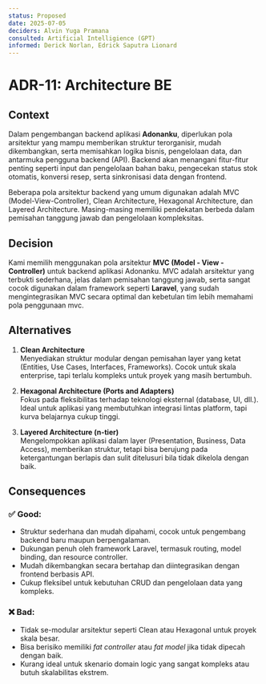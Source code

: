 ```yaml
---
status: Proposed
date: 2025-07-05
deciders: Alvin Yuga Pramana
consulted: Artificial Intelligience (GPT)
informed: Derick Norlan, Edrick Saputra Lionard
---
```


# ADR-11: Architecture BE

## Context
Dalam pengembangan backend aplikasi **Adonanku**, diperlukan pola arsitektur yang mampu memberikan struktur terorganisir, mudah dikembangkan, serta memisahkan logika bisnis, pengelolaan data, dan antarmuka pengguna backend (API). Backend akan menangani fitur-fitur penting seperti input dan pengelolaan bahan baku, pengecekan status stok otomatis, konversi resep, serta sinkronisasi data dengan frontend.

Beberapa pola arsitektur backend yang umum digunakan adalah MVC (Model-View-Controller), Clean Architecture, Hexagonal Architecture, dan Layered Architecture. Masing-masing memiliki pendekatan berbeda dalam pemisahan tanggung jawab dan pengelolaan kompleksitas. 

## Decision
Kami memilih menggunakan pola arsitektur **MVC (Model - View - Controller)** untuk backend aplikasi Adonanku. MVC adalah arsitektur yang terbukti sederhana, jelas dalam pemisahan tanggung jawab, serta sangat cocok digunakan dalam framework seperti **Laravel**, yang sudah mengintegrasikan MVC secara optimal dan kebetulan tim lebih memahami pola penggunaan mvc.

## Alternatives
1. **Clean Architecture**  
   Menyediakan struktur modular dengan pemisahan layer yang ketat (Entities, Use Cases, Interfaces, Frameworks). Cocok untuk skala enterprise, tapi terlalu kompleks untuk proyek yang masih bertumbuh.

2. **Hexagonal Architecture (Ports and Adapters)**  
   Fokus pada fleksibilitas terhadap teknologi eksternal (database, UI, dll.). Ideal untuk aplikasi yang membutuhkan integrasi lintas platform, tapi kurva belajarnya cukup tinggi.

3. **Layered Architecture (n-tier)**  
   Mengelompokkan aplikasi dalam layer (Presentation, Business, Data Access), memberikan struktur, tetapi bisa berujung pada ketergantungan berlapis dan sulit ditelusuri bila tidak dikelola dengan baik.

## Consequences
### ✅ Good:
- Struktur sederhana dan mudah dipahami, cocok untuk pengembang backend baru maupun berpengalaman.
- Dukungan penuh oleh framework Laravel, termasuk routing, model binding, dan resource controller.
- Mudah dikembangkan secara bertahap dan diintegrasikan dengan frontend berbasis API.
- Cukup fleksibel untuk kebutuhan CRUD dan pengelolaan data yang kompleks.

### ❌ Bad:
- Tidak se-modular arsitektur seperti Clean atau Hexagonal untuk proyek skala besar.
- Bisa berisiko memiliki *fat controller* atau *fat model* jika tidak dipecah dengan baik.
- Kurang ideal untuk skenario domain logic yang sangat kompleks atau butuh skalabilitas ekstrem.


